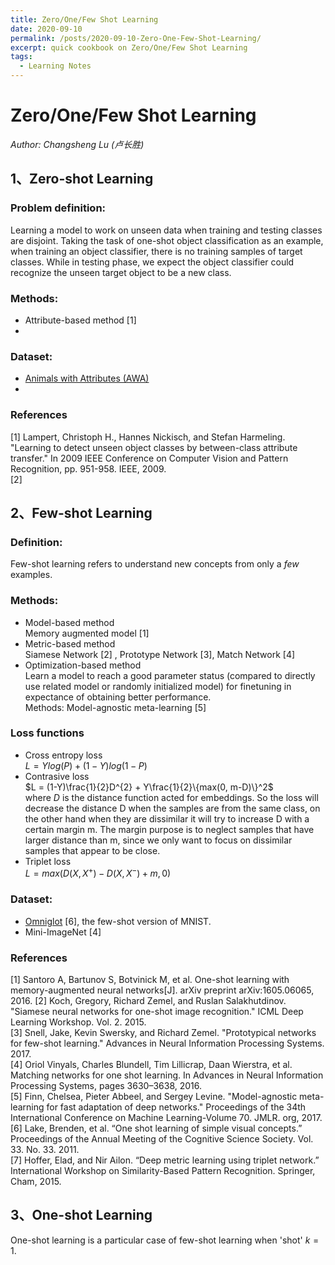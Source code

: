 ```yaml
---
title: Zero/One/Few Shot Learning
date: 2020-09-10
permalink: /posts/2020-09-10-Zero-One-Few-Shot-Learning/
excerpt: quick cookbook on Zero/One/Few Shot Learning
tags:
  - Learning Notes
---
```


# Zero/One/Few Shot Learning  
*Author: Changsheng Lu (卢长胜)*

## 1、Zero-shot Learning  
### Problem definition:  
   Learning a model to work on unseen data when training and testing classes are disjoint. Taking the task of one-shot object classification as an example, when training an object classifier, there is no training samples of target classes. While in testing phase, we expect the object classifier could recognize the unseen target object to be a new class.

### Methods:
   - Attribute-based method [1]
   - 

### Dataset:
   - [Animals with Attributes (AWA)](https://cvml.ist.ac.at/AwA2/)
   - 

### References
[1] Lampert, Christoph H., Hannes Nickisch, and Stefan Harmeling. "Learning to detect unseen object classes by between-class attribute transfer." In 2009 IEEE Conference on Computer Vision and Pattern Recognition, pp. 951-958. IEEE, 2009.  
[2] 


## 2、Few-shot Learning  
### Definition:  
  Few-shot learning refers to understand new concepts from only a *few* examples.

### Methods:
   - Model-based method  
     Memory augmented model [1]
   - Metric-based method  
     Siamese Network [2] , Prototype Network [3], Match Network [4] 
   - Optimization-based method  
     Learn a model to reach a good parameter status (compared to directly use related model or randomly initialized model) for finetuning in expectance of obtaining better performance.  
     Methods: Model-agnostic meta-learning [5]

### Loss functions
  - Cross entropy loss  
    $L = Ylog(P) + (1-Y)log(1-P)$
  - Contrasive loss  
    $L = (1-Y)\frac{1}{2}D^{2} + Y\frac{1}{2}\{max(0, m-D)\}^2$  
    where $D$ is the distance function acted for embeddings. So the loss will decrease the distance D when the samples are from the same class, on the other hand when they are dissimilar it will try to increase D with a certain margin m. The margin purpose is to neglect samples that have larger distance than m, since we only want to focus on dissimilar samples that appear to be close.
  - Triplet loss  
    $L = max(D(X, X^{+}) - D(X, X^{-}) + m, 0)$


### Dataset:
   - [Omniglot](https://github.com/brendenlake/omniglot) [6], the few-shot version of MNIST.
   - Mini-ImageNet [4]


### References
[1] Santoro A, Bartunov S, Botvinick M, et al. One-shot learning with memory-augmented neural networks[J]. arXiv preprint arXiv:1605.06065, 2016. 
[2] Koch, Gregory, Richard Zemel, and Ruslan Salakhutdinov. "Siamese neural networks for one-shot image recognition." ICML Deep Learning Workshop. Vol. 2. 2015.  
[3] Snell, Jake, Kevin Swersky, and Richard Zemel. "Prototypical networks for few-shot learning." Advances in Neural Information Processing Systems. 2017.   
[4] Oriol Vinyals, Charles Blundell, Tim Lillicrap, Daan Wierstra, et al. Matching networks for one shot learning. In Advances in Neural Information Processing Systems, pages 3630–3638, 2016.  
[5] Finn, Chelsea, Pieter Abbeel, and Sergey Levine. "Model-agnostic meta-learning for fast adaptation of deep networks." Proceedings of the 34th International Conference on Machine Learning-Volume 70. JMLR. org, 2017.  
[6] Lake, Brenden, et al. “One shot learning of simple visual concepts.” Proceedings of the Annual Meeting of the Cognitive Science Society. Vol. 33. No. 33. 2011.  
[7] Hoffer, Elad, and Nir Ailon. “Deep metric learning using triplet network.” International Workshop on Similarity-Based Pattern Recognition. Springer, Cham, 2015.



## 3、One-shot Learning 
One-shot learning is a particular case of few-shot learning when 'shot' $k = 1$.